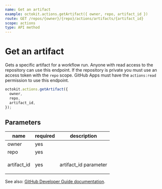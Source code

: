 ```yaml
---
name: Get an artifact
example: octokit.actions.getArtifact({ owner, repo, artifact_id })
route: GET /repos/{owner}/{repo}/actions/artifacts/{artifact_id}
scope: actions
type: API method
---
```


# Get an artifact

Gets a specific artifact for a workflow run. Anyone with read access to the repository can use this endpoint. If the repository is private you must use an access token with the `repo` scope. GitHub Apps must have the `actions:read` permission to use this endpoint.

```js
octokit.actions.getArtifact({
  owner,
  repo,
  artifact_id,
});
```

## Parameters

<table>
  <thead>
    <tr>
      <th>name</th>
      <th>required</th>
      <th>description</th>
    </tr>
  </thead>
  <tbody>
    <tr><td>owner</td><td>yes</td><td>

</td></tr>
<tr><td>repo</td><td>yes</td><td>

</td></tr>
<tr><td>artifact_id</td><td>yes</td><td>

artifact_id parameter

</td></tr>
  </tbody>
</table>

See also: [GitHub Developer Guide documentation](https://docs.github.com/rest/reference/actions#get-an-artifact).
